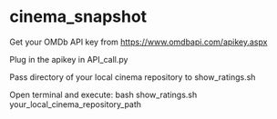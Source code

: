 # cinema_snapshot
Get your OMDb API key from https://www.omdbapi.com/apikey.aspx

Plug in the apikey in API_call.py

Pass directory of your local cinema repository to show_ratings.sh

Open terminal and execute:
bash show_ratings.sh your_local_cinema_repository_path
